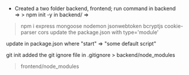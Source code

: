 - Created a two folder backend, frontend;
run command in backend  
=>   > npm init -y
in backend/   =>     
> npm i express mongoose nodemon jsonwebtoken bcryptjs cookie-parser cors
update the package.json with type='module' 

update in package.json where  "start" => "some default script"


git init
added the git ignore file
in .gitignore >  backend/node_modules
> frontend/node_modules

